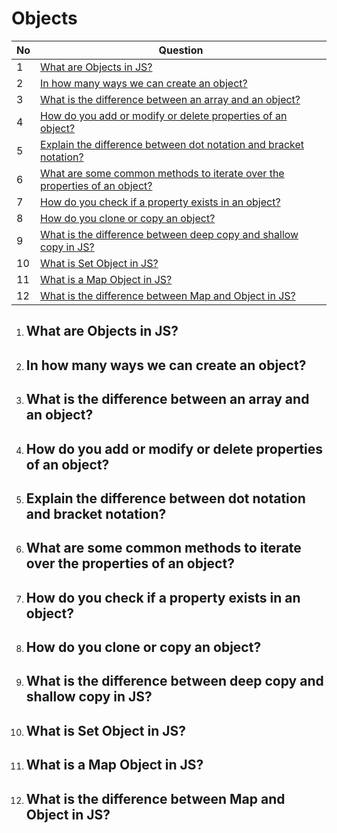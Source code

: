 # Objects

|  No  | Question                                                                                      | 
| ---- | ----------------------------------------------------------------------------------------------|
|  1   | [What are Objects in JS?](#what-are-objects-in-js)                   |
|  2   | [In how many ways we can create an object?](#in-how-many-ways-we-can-create-an-object)                   |
|  3   | [What is the difference between an array and an object?](#what-is-the-difference-between-an-array-and-an-object)                   |
|  4   | [How do you add or modify or delete properties of an object?](#how-do-you-add-or-modify-or-delete-properties-of-an-object)                   |
|  5   | [Explain the difference between dot notation and bracket notation?](#explain-the-difference-between-dot-notation-and-bracket-notation)                   |
|  6   | [What are some common methods to iterate over the properties of an object?](#what-are-some-common-methods-to-iterate-over-the-properties-of-an-object)                   |
|  7   | [How do you check if a property exists in an object?](#how-do-you-check-if-a-property-exists-in-an-object)                   |
|  8   | [How do you clone or copy an object?](#how-do-you-clone-or-copy-an-object)                   |
|  9   | [What is the difference between deep copy and shallow copy in JS?](#what-is-the-difference-between-deep-copy-and-shallow-copy-in-js)                   |
|  10   | [What is Set Object in JS?](#what-is-set-object-in-js)                   |
|  11   | [What is a Map Object in JS?](#what-is-a-map-object-in-js)                   |
|  12   | [What is the difference between Map and Object in JS?](#what-is-the-difference-between-map-and-object-in-js)                   |






1. ## What are Objects in JS?
2. ## In how many ways we can create an object?
3. ## What is the difference between an array and an object?
4. ## How do you add or modify or delete properties of an object?
5. ## Explain the difference between dot notation and bracket notation?
6. ## What are some common methods to iterate over the properties of an object?
7. ## How do you check if a property exists in an object?
8. ## How do you clone or copy an object?
9. ## What is the difference between deep copy and shallow copy in JS?
10. ## What is Set Object in JS?
11. ## What is a Map Object in JS?
12. ## What is the difference between Map and Object in JS?




